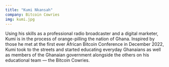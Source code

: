 ```yaml
---
title: "Kumi Nkansah"
company: Bitcoin Cowries
img: kumi.jpg
---
```


Using his skills as a professional radio broadcaster and a digital marketer, Kumi is in the process of orange-pilling the nation of Ghana. Inspired by those he met at the first ever African Bitcoin Conference in December 2022, Kumi took to the streets and started educating everyday Ghanaians as well as members of the Ghanaian government alongside the others on his educational team — the Bitcoin Cowries.